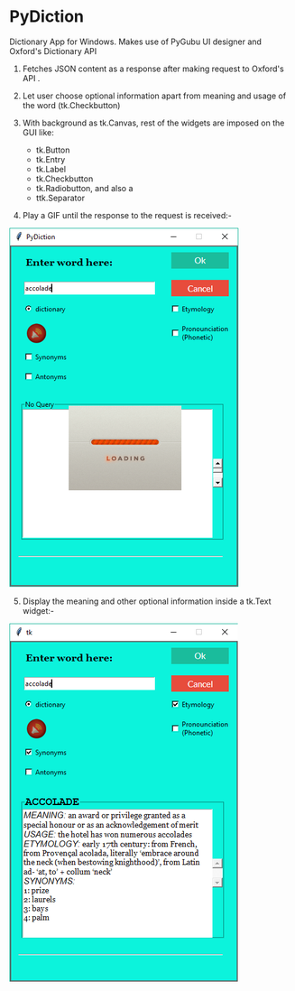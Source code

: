 # PyDiction
Dictionary App for Windows. Makes use of PyGubu UI designer and Oxford's Dictionary API

1. Fetches JSON content as a response after making request to Oxford's API .
2. Let user choose optional information apart from meaning and usage of the word (tk.Checkbutton)
3. With background as tk.Canvas, rest of the widgets are imposed on the GUI like:
      - tk.Button
      - tk.Entry
      - tk.Label
      - tk.Checkbutton
      - tk.Radiobutton, and also a
      - ttk.Separator
      
4. Play a GIF until the response to the request is received:-

![Screen snapshot when request is made](https://github.com/aseemydv/PyDiction/blob/master/UI/snapshot-search.png)

5. Display the meaning and other optional information inside a tk.Text widget:-

![Screen snapshot after response is received](https://github.com/aseemydv/PyDiction/blob/master/UI/snapshot-result.png)
